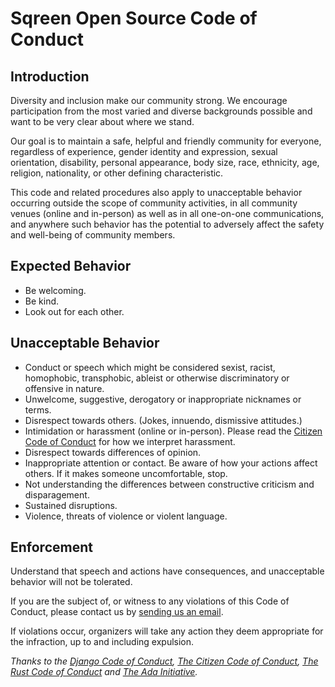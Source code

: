 # Sqreen Open Source Code of Conduct


## Introduction
Diversity and inclusion make our community strong. We encourage participation from the most varied and diverse backgrounds possible and want to be very clear about where we stand.

Our goal is to maintain a safe, helpful and friendly community for everyone, regardless of experience, gender identity and expression, sexual orientation, disability, personal appearance, body size, race, ethnicity, age, religion, nationality, or other defining characteristic.

This code and related procedures also apply to unacceptable behavior occurring outside the scope of community activities, in all community venues (online and in-person) as well as in all one-on-one communications, and anywhere such behavior has the potential to adversely affect the safety and well-being of community members.

## Expected Behavior
  * Be welcoming.
  * Be kind.
  * Look out for each other.

## Unacceptable Behavior
  * Conduct or speech which might be considered sexist, racist, homophobic, transphobic, ableist or otherwise discriminatory or offensive in nature.
  * Unwelcome, suggestive, derogatory or inappropriate nicknames or terms.
  * Disrespect towards others. (Jokes, innuendo, dismissive attitudes.)
  * Intimidation or harassment (online or in-person). Please read the [Citizen Code of Conduct](http://citizencodeofconduct.org/) for how we interpret harassment. 
  * Disrespect towards differences of opinion.
  * Inappropriate attention or contact. Be aware of how your actions affect others. If it makes someone uncomfortable, stop.
  * Not understanding the differences between constructive criticism and disparagement.
  * Sustained disruptions.
  * Violence, threats of violence or violent language.

## Enforcement 
Understand that speech and actions have consequences, and unacceptable behavior will not be tolerated.

If you are the subject of, or witness to any violations of this Code of Conduct, please contact us by [sending us an email](mailto:hey@sqreen.io).

If violations occur, organizers will take any action they deem appropriate for the infraction, up to and including expulsion.

_Thanks to the [Django Code of Conduct](https://www.djangoproject.com/conduct/), [The Citizen Code of Conduct](http://citizencodeofconduct.org/), [The Rust Code of Conduct](https://www.rust-lang.org/conduct.html) and [The Ada Initiative](http://adainitiative.org/2014/02/18/howto-design-a-code-of-conduct-for-your-community/)._
